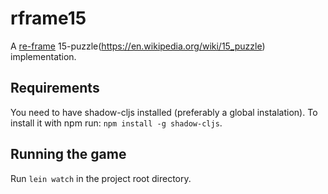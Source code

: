 # rframe15

A [re-frame](https://github.com/day8/re-frame) 15-puzzle(https://en.wikipedia.org/wiki/15_puzzle) implementation.

## Requirements

You need to have shadow-cljs installed (preferably a global instalation). To install it with npm run: `npm install -g shadow-cljs`.

## Running the game

Run `lein watch` in the project root directory. 